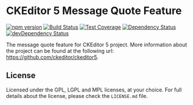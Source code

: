 CKEditor 5 Message Quote Feature
========================================

[![npm version](https://badge.fury.io/js/%40ckeditor%2Fckeditor5-quote.svg)](https://www.npmjs.com/package/@ckeditor/ckeditor5-quote)
[![Build Status](https://travis-ci.org/ckeditor/ckeditor5-quote.svg?branch=master)](https://travis-ci.org/ckeditor/ckeditor5-quote)
[![Test Coverage](https://codeclimate.com/github/ckeditor/ckeditor5-quote/badges/coverage.svg)](https://codeclimate.com/github/ckeditor/ckeditor5-quote/coverage)
[![Dependency Status](https://david-dm.org/ckeditor/ckeditor5-quote/status.svg)](https://david-dm.org/ckeditor/ckeditor5-quote)
[![devDependency Status](https://david-dm.org/ckeditor/ckeditor5-quote/dev-status.svg)](https://david-dm.org/ckeditor/ckeditor5-quote?type=dev)

The message quote feature for CKEditor 5 project. More information about the project can be found at the following url: <https://github.com/ckeditor/ckeditor5>.

## License

Licensed under the GPL, LGPL and MPL licenses, at your choice. For full details about the license, please check the `LICENSE.md` file.
